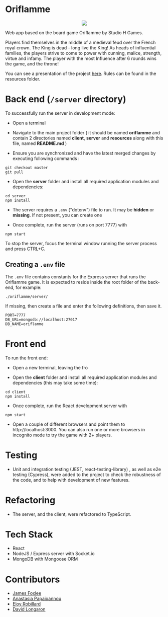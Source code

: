 # Oriflamme




<p align="center">
  <img src="https://user-images.githubusercontent.com/4533473/145608318-a98b576f-397b-47bc-94e0-8bce39559621.png" />

</p>

Web app based on the board game Oriflamme by Studio H Games.

Players find themselves in the middle of a medieval feud over the French royal crown. The King is dead - long live the King! As heads of influential families, the players strive to come to power with cunning, malice, strength, virtue and infamy. The player with the most Influence after 6 rounds wins the game, and the throne!

You can see a presentation of the project [here](https://www.youtube.com/watch?v=5L3fkxHlPSs). Rules can be found in the resources folder.

# Back end (`/server` directory)

To successfully run the server in development mode:

* Open a terminal
* Navigate to the main project folder ( it should be named **oriflamme** and contain 2 directories named **client**, **server** and **resources** along with this file, named **README.md** )

* Ensure you are synchronized and have the latest merged changes by executing following commands :

```
git checkout master
git pull
```

* Open the **server** folder and install all required application modules and dependencies:

```
cd server
npm install
```

*   The server requires a `.env` ("dotenv") file to run. It may be **hidden** or **missing**. If not present, you can create one

*   Once complete, run the server (runs on port 7777) with

```
npm start
```


To stop the server, focus the terminal window running the server process and press CTRL+C.


## Creating a `.env` file

The `.env` file contains constants for the Express server that runs the Oriflamme game.
It is expected to reside inside the root folder of the back-end, for example:

```
./oriflamme/server/
```

If missing, then create a file and enter the following definitions, then save it.

```
PORT=7777
DB_URL=mongodb://localhost:27017
DB_NAME=oriflamme
```

# Front end

To run the front end:

* Open a new terminal, leaving the fro

* Open the **client** folder and install all required application modules and dependencies (this may take some time):

```
cd client
npm install
```
* Once complete, run the React development server with

```
npm start
```
* Open a couple of different browsers and point them to http://localhost:3000. You can also run one or more browsers in incognito mode to try the game with 2+ players.



 # Testing
 * Unit and integration testing (JEST, react-testing-library) , as well as e2e testing (Cypress), were added to the project to check the robustness of the code, and      to help with development of new features.

# Refactoring
* The server, and the client, were refactored to TypeScript.

 # Tech Stack
 
 * React
 * NodeJS / Express server with Socket.io
 * MongoDB with Mongoose ORM

# Contributors

* [James Foxlee](https://github.com/cortexlock)
* [Anastasia Papaioannou](https://github.com/Natasa410)
* [Eloy Robillard](https://github.com/eloyrobillard)
* [David Longaron](https://github.com/MrDfu)


